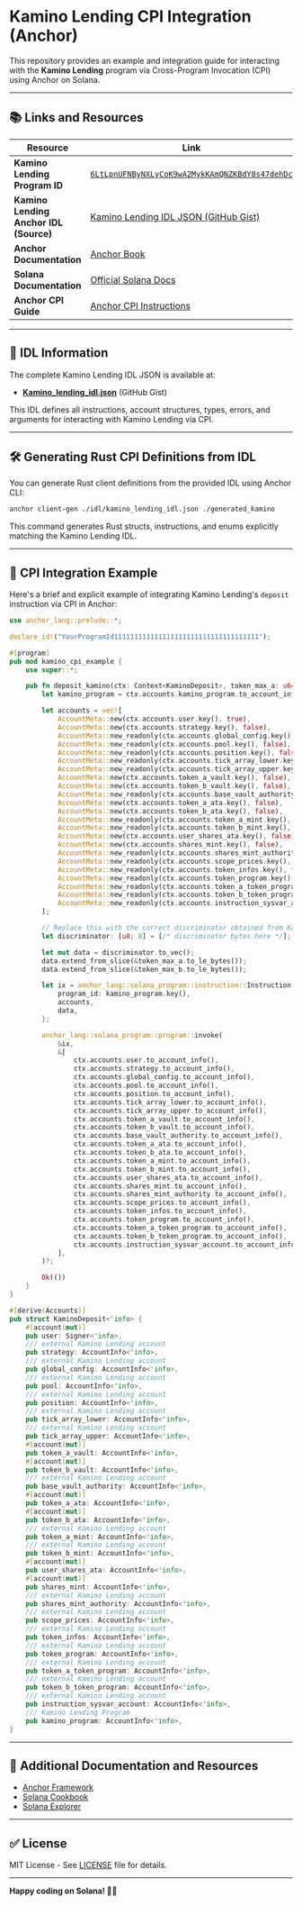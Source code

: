 # Kamino Lending CPI Integration (Anchor)

This repository provides an example and integration guide for interacting with the **Kamino Lending** program via Cross-Program Invocation (CPI) using Anchor on Solana.

---

## 📚 Links and Resources

| Resource | Link |
|----------|------|
| **Kamino Lending Program ID** | [`6LtLpnUFNByNXLyCoK9wA2MykKAmQNZKBdY8s47dehDc`](https://explorer.solana.com/address/6LtLpnUFNByNXLyCoK9wA2MykKAmQNZKBdY8s47dehDc) |
| **Kamino Lending Anchor IDL (Source)** | [Kamino Lending IDL JSON (GitHub Gist)](https://gist.github.com/Dmdv/523b8fd131a3a7732d2786f90c4ae2d8) |
| **Anchor Documentation** | [Anchor Book](https://book.anchor-lang.com/) |
| **Solana Documentation** | [Official Solana Docs](https://docs.solana.com/) |
| **Anchor CPI Guide** | [Anchor CPI Instructions](https://book.anchor-lang.com/anchor_in_depth/CPIs.html) |

---

## 📁 IDL Information

The complete Kamino Lending IDL JSON is available at:

- **[Kamino_lending_idl.json](https://gist.github.com/Dmdv/523b8fd131a3a7732d2786f90c4ae2d8)** (GitHub Gist)

This IDL defines all instructions, account structures, types, errors, and arguments for interacting with Kamino Lending via CPI.

---

## 🛠️ Generating Rust CPI Definitions from IDL

You can generate Rust client definitions from the provided IDL using Anchor CLI:

```bash
anchor client-gen ./idl/kamino_lending_idl.json ./generated_kamino
```

This command generates Rust structs, instructions, and enums explicitly matching the Kamino Lending IDL.

---

## 🚀 CPI Integration Example

Here's a brief and explicit example of integrating Kamino Lending's `deposit` instruction via CPI in Anchor:

```rust
use anchor_lang::prelude::*;

declare_id!("YourProgramId111111111111111111111111111111111111");

#[program]
pub mod kamino_cpi_example {
    use super::*;

    pub fn deposit_kamino(ctx: Context<KaminoDeposit>, token_max_a: u64, token_max_b: u64) -> Result<()> {
        let kamino_program = ctx.accounts.kamino_program.to_account_info();

        let accounts = vec![
            AccountMeta::new(ctx.accounts.user.key(), true),
            AccountMeta::new(ctx.accounts.strategy.key(), false),
            AccountMeta::new_readonly(ctx.accounts.global_config.key(), false),
            AccountMeta::new_readonly(ctx.accounts.pool.key(), false),
            AccountMeta::new_readonly(ctx.accounts.position.key(), false),
            AccountMeta::new_readonly(ctx.accounts.tick_array_lower.key(), false),
            AccountMeta::new_readonly(ctx.accounts.tick_array_upper.key(), false),
            AccountMeta::new(ctx.accounts.token_a_vault.key(), false),
            AccountMeta::new(ctx.accounts.token_b_vault.key(), false),
            AccountMeta::new_readonly(ctx.accounts.base_vault_authority.key(), false),
            AccountMeta::new(ctx.accounts.token_a_ata.key(), false),
            AccountMeta::new(ctx.accounts.token_b_ata.key(), false),
            AccountMeta::new_readonly(ctx.accounts.token_a_mint.key(), false),
            AccountMeta::new_readonly(ctx.accounts.token_b_mint.key(), false),
            AccountMeta::new(ctx.accounts.user_shares_ata.key(), false),
            AccountMeta::new(ctx.accounts.shares_mint.key(), false),
            AccountMeta::new_readonly(ctx.accounts.shares_mint_authority.key(), false),
            AccountMeta::new_readonly(ctx.accounts.scope_prices.key(), false),
            AccountMeta::new_readonly(ctx.accounts.token_infos.key(), false),
            AccountMeta::new_readonly(ctx.accounts.token_program.key(), false),
            AccountMeta::new_readonly(ctx.accounts.token_a_token_program.key(), false),
            AccountMeta::new_readonly(ctx.accounts.token_b_token_program.key(), false),
            AccountMeta::new_readonly(ctx.accounts.instruction_sysvar_account.key(), false),
        ];

        // Replace this with the correct discriminator obtained from Kamino Lending
        let discriminator: [u8; 8] = [/* discriminator bytes here */];

        let mut data = discriminator.to_vec();
        data.extend_from_slice(&token_max_a.to_le_bytes());
        data.extend_from_slice(&token_max_b.to_le_bytes());

        let ix = anchor_lang::solana_program::instruction::Instruction {
            program_id: kamino_program.key(),
            accounts,
            data,
        };

        anchor_lang::solana_program::program::invoke(
            &ix,
            &[
                ctx.accounts.user.to_account_info(),
                ctx.accounts.strategy.to_account_info(),
                ctx.accounts.global_config.to_account_info(),
                ctx.accounts.pool.to_account_info(),
                ctx.accounts.position.to_account_info(),
                ctx.accounts.tick_array_lower.to_account_info(),
                ctx.accounts.tick_array_upper.to_account_info(),
                ctx.accounts.token_a_vault.to_account_info(),
                ctx.accounts.token_b_vault.to_account_info(),
                ctx.accounts.base_vault_authority.to_account_info(),
                ctx.accounts.token_a_ata.to_account_info(),
                ctx.accounts.token_b_ata.to_account_info(),
                ctx.accounts.token_a_mint.to_account_info(),
                ctx.accounts.token_b_mint.to_account_info(),
                ctx.accounts.user_shares_ata.to_account_info(),
                ctx.accounts.shares_mint.to_account_info(),
                ctx.accounts.shares_mint_authority.to_account_info(),
                ctx.accounts.scope_prices.to_account_info(),
                ctx.accounts.token_infos.to_account_info(),
                ctx.accounts.token_program.to_account_info(),
                ctx.accounts.token_a_token_program.to_account_info(),
                ctx.accounts.token_b_token_program.to_account_info(),
                ctx.accounts.instruction_sysvar_account.to_account_info(),
            ],
        )?;

        Ok(())
    }
}

#[derive(Accounts)]
pub struct KaminoDeposit<'info> {
    #[account(mut)]
    pub user: Signer<'info>,
    /// external Kamino Lending account
    pub strategy: AccountInfo<'info>,
    /// external Kamino Lending account
    pub global_config: AccountInfo<'info>,
    /// external Kamino Lending account
    pub pool: AccountInfo<'info>,
    /// external Kamino Lending account
    pub position: AccountInfo<'info>,
    /// external Kamino Lending account
    pub tick_array_lower: AccountInfo<'info>,
    /// external Kamino Lending account
    pub tick_array_upper: AccountInfo<'info>,
    #[account(mut)]
    pub token_a_vault: AccountInfo<'info>,
    #[account(mut)]
    pub token_b_vault: AccountInfo<'info>,
    /// external Kamino Lending account
    pub base_vault_authority: AccountInfo<'info>,
    #[account(mut)]
    pub token_a_ata: AccountInfo<'info>,
    #[account(mut)]
    pub token_b_ata: AccountInfo<'info>,
    /// external Kamino Lending account
    pub token_a_mint: AccountInfo<'info>,
    /// external Kamino Lending account
    pub token_b_mint: AccountInfo<'info>,
    #[account(mut)]
    pub user_shares_ata: AccountInfo<'info>,
    #[account(mut)]
    pub shares_mint: AccountInfo<'info>,
    /// external Kamino Lending account
    pub shares_mint_authority: AccountInfo<'info>,
    /// external Kamino Lending account
    pub scope_prices: AccountInfo<'info>,
    /// external Kamino Lending account
    pub token_infos: AccountInfo<'info>,
    /// external Kamino Lending account
    pub token_program: AccountInfo<'info>,
    /// external Kamino Lending account
    pub token_a_token_program: AccountInfo<'info>,
    /// external Kamino Lending account
    pub token_b_token_program: AccountInfo<'info>,
    /// external Kamino Lending account
    pub instruction_sysvar_account: AccountInfo<'info>,
    /// Kamino Lending Program
    pub kamino_program: AccountInfo<'info>,
}
```

---

## 📖 Additional Documentation and Resources

- [Anchor Framework](https://github.com/coral-xyz/anchor)
- [Solana Cookbook](https://solanacookbook.com/)
- [Solana Explorer](https://explorer.solana.com)

---

## ✅ License

MIT License - See [LICENSE](LICENSE) file for details.

---

**Happy coding on Solana! 🚀✨**